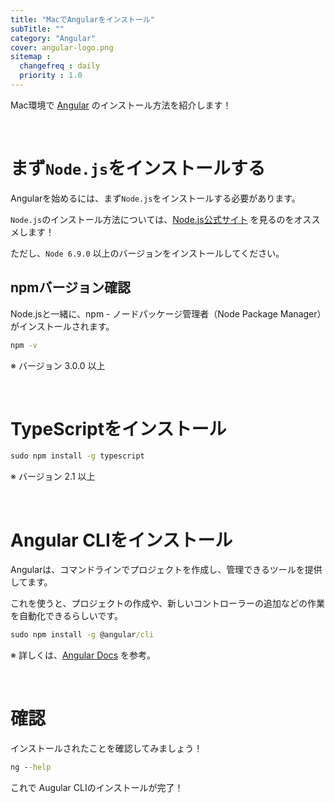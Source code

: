 ```yaml
---
title: "MacでAngularをインストール"
subTitle: ""
category: "Angular"
cover: angular-logo.png
sitemap :
  changefreq : daily
  priority : 1.0
---
```


Mac環境で [Angular](https://angular.io/) のインストール方法を紹介します！

<br>

# まず`Node.js`をインストールする

Angularを始めるには、まず`Node.js`をインストールする必要があります。

`Node.js`のインストール方法については、[Node.js公式サイト](https://nodejs.org/ja/) を見るのをオススメします！

ただし、`Node 6.9.0` 以上のバージョンをインストールしてください。

## npmバージョン確認

Node.jsと一緒に、npm - ノードパッケージ管理者（Node Package Manager）がインストールされます。

```cmd
npm -v
```

※ バージョン 3.0.0 以上

<br>

# TypeScriptをインストール

```cmd
sudo npm install -g typescript
```

※ バージョン 2.1 以上

<br>

# Angular CLIをインストール

Angularは、コマンドラインでプロジェクトを作成し、管理できるツールを提供してます。

これを使うと、プロジェクトの作成や、新しいコントローラーの追加などの作業を自動化できるらしいです。

```cmd
sudo npm install -g @angular/cli
```

※ 詳しくは、[Angular Docs](https://angular.io/guide/quickstart) を参考。

<br>

# 確認

インストールされたことを確認してみましょう！

```cmd
ng --help
```

これで Augular CLIのインストールが完了！
